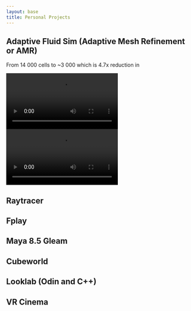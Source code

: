 ```yaml
---
layout: base
title: Personal Projects
---
```

## Adaptive Fluid Sim (Adaptive Mesh Refinement or AMR)
From 14 000 cells to ~3 000 which is 4.7x reduction in
<div class="video-container">
<video loop autoplay>
    <source src="assets/fluidamr_grid.webm" type="video/webm">
</video>
<video loop autoplay>
    <source src="assets/fluidamr_color.webm" type="video/webm">
</video>
</div>


## Raytracer

## Fplay

## Maya 8.5 Gleam

## Cubeworld

## Looklab (Odin and C++)

## VR Cinema